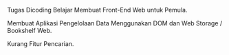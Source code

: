 Tugas Dicoding Belajar Membuat Front-End Web untuk Pemula.

Membuat Aplikasi Pengelolaan Data Menggunakan DOM dan Web Storage / Bookshelf Web.

Kurang Fitur Pencarian.
